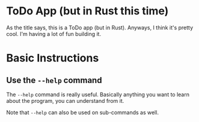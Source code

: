 # ToDo App (but in Rust this time)
As the title says, this is a ToDo app (but in Rust).
Anyways, I think it's pretty cool. I'm having a lot of fun building it.

# Basic Instructions
## Use the ```--help``` command
The ```--help``` command is really useful. Basically anything you want to learn
about the program, you can understand from it.

Note that ```--help``` can also be used on sub-commands as well.
